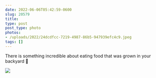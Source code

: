 ```yaml
---
date: 2022-06-06T05:42:59-0600
slug: 20579
title: 
type: post
post_type: photo
photos:
- /uploads/2022/24dcdfcc-7219-4987-86b5-947939efc4c9.jpeg
tags: []
---
```

There is something incredible about eating food that was grown in your backyard 🌱


![](/uploads/2022/24dcdfcc-7219-4987-86b5-947939efc4c9.jpeg)


